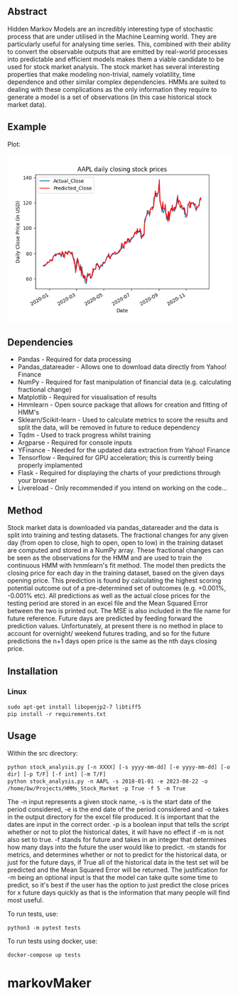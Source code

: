 ## Abstract
Hidden Markov Models are an incredibly interesting type of stochastic process that are under utilised in the
Machine Learning world. They are particularly useful for analysing time series. This, combined with their ability to 
convert the observable outputs that are emitted by real-world processes into predictable and efficient models makes
them a viable candidate to be used for stock market analysis. The stock market
has several interesting properties that make modeling non-trivial, namely
volatility, time dependence and other similar complex dependencies. HMMs
are suited to dealing with these complications as the only information they
require to generate a model is a set of observations (in this case historical stock market data).

## Example
Plot:

![plot](images/AAPLresults_plot.png)

## Dependencies
* Pandas - Required for data processing
* Pandas_datareader - Allows one to download data directly from Yahoo! Finance
* NumPy - Required for fast manipulation of financial data (e.g. calculating fractional change)
* Matplotlib - Required for visualisation of results
* Hmmlearn - Open source package that allows for creation and fitting of HMM's 
* Sklearn/Scikit-learn - Used to calculate metrics to score the results and split the data, will be removed in future to reduce dependency
* Tqdm - Used to track progress whilst training
* Argparse - Required for console inputs
* YFinance - Needed for the updated data extraction from Yahoo! Finance
* Tensorflow - Required for GPU acceleration; this is currently being properly implamented
* Flask - Required for displaying the charts of your predictions through your browser
* Livereload - Only recommended if you intend on working on the code... 

## Method
Stock market data is downloaded via pandas_datareader and the data is split into training and testing datasets. The 
fractional changes for any given day (from open to close, high to open, open to low) in the training dataset are computed and stored in a NumPy 
array. These fractional changes can be seen as the observations for the HMM and are used to train the continuous HMM 
with hmmlearn's fit method. The model then predicts the closing price for each day in the training dataset, based on the given 
days opening price. This prediction is found by calculating the highest scoring potential outcome out of a pre-determined 
set of outcomes (e.g. +0.001%, -0.001% etc). All predictions as well as the actual close prices for the testing period are stored in an 
excel file and the Mean Squared Error between the two is printed out. The MSE is also included in the file name for future 
reference. Future days are predicted by feeding forward the prediction values. Unfortunately, at present there is no method in place to account for overnight/ weekend futures trading, and so for the future predictions the n+1 days open price is the same as the nth days closing price. 

## Installation

### Linux
```shell
sudo apt-get install libopenjp2-7 libtiff5
pip install -r requirements.txt
```

## Usage 
Within the src directory:
```shell
python stock_analysis.py [-n XXXX] [-s yyyy-mm-dd] [-e yyyy-mm-dd] [-o dir] [-p T/F] [-f int] [-m T/F]
python stock_analysis.py -n AAPL -s 2018-01-01 -e 2023-08-22 -o /home/bw/Projects/HMMs_Stock_Market -p True -f 5 -m True

```
The -n input represents a given stock name, -s is the start date of the period considered, -e is the end date of the period considered 
and -o takes in the output directory for the excel file produced. It is important that the dates are input in the correct
order. -p is a boolean input that tells the script whether or not to plot the historical dates, it will have no effect if -m is not also set to true. 
-f stands for future and takes in an integer that determines how many days into the future the user would like to predict. 
-m stands for metrics, and determines whether or not to predict for the historical data, or just for the future days, if True all of the historical data in the
test set will be predicted and the Mean Squared Error will be returned. The justification for -m being an optional input is that the model can take quite some time to 
predict, so it's best if the user has the option to just predict the close prices for x future days quickly as that is the information that many people will find most 
useful. 

To run tests, use:
```shell
python3 -m pytest tests
```

To run tests using docker, use:
```shell
docker-compose up tests
```
# markovMaker
